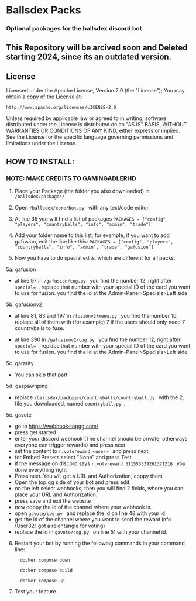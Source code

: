 # Ballsdex Packs
### Optional packages for the ballsdex discord bot



## This Repository will be arcived soon and Deleted starting 2024, since its an outdated version.



## License
Licensed under the Apache License, Version 2.0 (the "License");
You may obtain a copy of the License at:

    http://www.apache.org/licenses/LICENSE-2.0
    
Unless required by applicable law or agreed to in writing, software
distributed under the License is distributed on an "AS IS" BASIS,
WITHOUT WARRANTIES OR CONDITIONS OF ANY KIND, either express or implied.
See the License for the specific language governing permissions and
limitations under the License.



## **HOW TO INSTALL:**

### NOTE: MAKE CREDITS TO GAMINGADLERHD

1. Place your Package (the folder you also downloaded) in  ```/ballsdex/packages/ ```

2. Open  ```/ballsdex/core/bot.py ``` with any text/code editor

3. At line 35 you will find a list of packages 
 ```PACKAGES = ["config", "players", "countryballs", "info", "admin", "trade"] ```

4. Add your folder name to this list, for example, if you want to add gafusion, edit the line like this:
 ```PACKAGES = ["config", "players", "countryballs", "info", "admin", "trade", "gafusion"] ```

5. Now you have to do special edits, which are different for all packs.

5a. gafusion

- at line 97 in  ```/gafusion/cog.py ``` you find the number 12, right after  ```special= ```, replace that number with your special ID of the card you want to use for fusion.
you find the id at the Admin-Panel>Specials>Left side

5b. gafusionv2 

- at line 81, 83 and 197 in  ```/fusionv2/menu.py ``` you find the number 10, replace all of them with (for example) 7 if the users should only need 7 countryballs to fuse.

- at line 390 in  ```/gafusionv2/cog.py ``` you find the number 12, right after  ```special= ```, replace that number with your special ID of the card you want to use for fusion.
you find the id at the Admin-Panel>Specials>Left side

5c. gararity

- You can skip that part

5d. gaspawnping

- replace  ```/ballsdex/packages/countryballs/countryball.py ``` with the 2. file you downloaded, named  ```countryball.py ```.

5e. gavote

- go to https://webhook-topgg.com/ 
- press get started
- enter your discord webhook (The channel should be private, otherways everyone can trigger rewards) and press next
- set the content to  ```r.votereward <user> ``` and press next
- for Embed Presets select "None" and press Test
- if the message on discord says  ```r.votereward 311553339261321216 ``` you done everything right
- Press next. You will get a URL and Authorization, coppy them
- Open the top.gg side of your bot and press edit.
- on the left select webhooks, then you will find 2 fields, where you can place your URL and Authorization.
- press save and exit the website
- now coppy the id of the channel where your webhook is.
- open  ```gavote/cog.py ``` and replace the id on line 48 with your id.
- get the id of the channel where you want to send the reward info (User321 got a reichtangle for voting)
- replace the id in  ```gavote/cog.py ``` on line 51 with your channel id.


6. Restart your bot by running the following commands in your command line:

         docker compose down

         docker compose build 

         docker compose up

7. Test your feature.



















